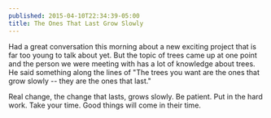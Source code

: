 ```yaml
---
published: 2015-04-10T22:34:39-05:00
title: The Ones That Last Grow Slowly
---
```

Had a great conversation this morning about a new exciting project that is far too young to talk about yet. But the topic of trees came up at one point and the person we were meeting with has a lot of knowledge about trees. He said something along the lines of "The trees you want are the ones that grow slowly -- they are the ones that last."

Real change, the change that lasts, grows slowly. Be patient. Put in the hard work. Take your time. Good things will come in their time.